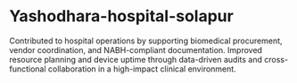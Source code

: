 # Yashodhara-hospital-solapur
Contributed to hospital operations by supporting biomedical procurement, vendor coordination, and NABH-compliant documentation. Improved resource planning and device uptime through data-driven audits and cross-functional collaboration in a high-impact clinical environment.
